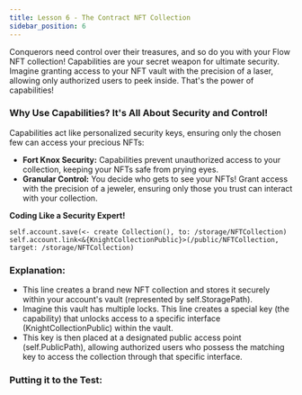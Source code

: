 ```yaml
---
title: Lesson 6 - The Contract NFT Collection
sidebar_position: 6
---
```


Conquerors need control over their treasures, and so do you with your Flow NFT collection! Capabilities are your secret weapon for ultimate security. Imagine granting access to your NFT vault with the precision of a laser, allowing only authorized users to peek inside. That's the power of capabilities!

### Why Use Capabilities? It's All About Security and Control!

Capabilities act like personalized security keys, ensuring only the chosen few can access your precious NFTs:

- **Fort Knox Security:** Capabilities prevent unauthorized access to your collection, keeping your NFTs safe from prying eyes.
- **Granular Control:** You decide who gets to see your NFTs! Grant access with the precision of a jeweler, ensuring only those you trust can interact with your collection.

**Coding Like a Security Expert!**

```cadence
self.account.save(<- create Collection(), to: /storage/NFTCollection)
self.account.link<&{KnightCollectionPublic}>(/public/NFTCollection, target: /storage/NFTCollection)
```

### **Explanation:**

- This line creates a brand new NFT collection and stores it securely within your account's vault (represented by self.StoragePath).
- Imagine this vault has multiple locks. This line creates a special key (the capability) that unlocks access to a specific interface (KnightCollectionPublic) within the vault.
- This key is then placed at a designated public access point (self.PublicPath), allowing authorized users who possess the matching key to access the collection through that specific interface.

### **Putting it to the Test:**
